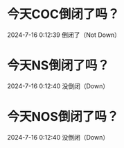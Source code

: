 # 今天COC倒闭了吗？

2024-7-16 0:12:39 倒闭了（Not Down）

# 今天NS倒闭了吗？

2024-7-16 0:12:40 没倒闭（Down）

# 今天NOS倒闭了吗？

2024-7-16 0:12:40 没倒闭（Down）

